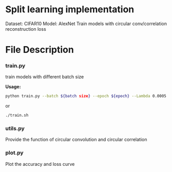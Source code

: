 # Split learning implementation
Dataset: CIFAR10
Model: AlexNet
Train models with circular conv/correlation reconstruction loss

# File Description
### train.py
train models with different batch size

**Usage:** 

```bash
python train.py --batch ${batch size} --epoch ${epoch} --Lambda 0.0005 --dump_path ./log
```  
or
``` bash
./train.sh
```

### utils.py
Provide the function of circular convolution and circular correlation

### plot.py
Plot the accuracy and loss curve

